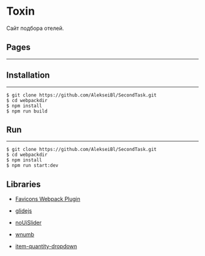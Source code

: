 # Toxin

Сайт подбора отелей.

## Pages
***


## Installation
***
```
$ git clone https://github.com/AlekseiBl/SecondTask.git
$ cd webpackdir
$ npm install
$ npm run build
```

## Run
***

```
$ git clone https://github.com/AlekseiBl/SecondTask.git
$ cd webpackdir
$ npm install 
$ npm run start:dev
```

## Libraries

* [Favicons Webpack Plugin](https://www.npmjs.com/package/favicons-webpack-plugin)

* [glidejs](https://github.com/glidejs/glide)

* [noUiSlider](https://github.com/leongersen/noUiSlider)

* [wnumb](https://github.com/leongersen/wnumb)

* [item-quantity-dropdown](https://www.npmjs.com/package/item-quantity-dropdown)



